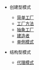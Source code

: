 * 创建型模式
  * [简单工厂](./patterns/creational/简单工厂.md)
  * [工厂方法](patterns/creational/工厂方法.md)
  * [抽象工厂](patterns/creational/抽象工厂.md)
  * [建造者](patterns/creational/建造者.md)
  * [单例模式](patterns/creational/单例模式.md)

* 结构型模式
  * [代理模式](patterns/structual/代理模式.md)